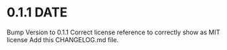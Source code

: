 0.1.1 DATE
==========

Bump Version to 0.1.1
Correct license reference to correctly show as MIT license
Add this CHANGELOG.md file.

